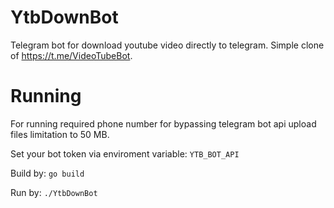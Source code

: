 # YtbDownBot
Telegram bot for download youtube video directly to telegram.
Simple clone of https://t.me/VideoTubeBot.

# Running
For running required phone number for bypassing telegram bot api upload files limitation to 50 MB.

Set your bot token via enviroment variable:
`YTB_BOT_API`

Build by:
`go build`

Run by:
`./YtbDownBot`
